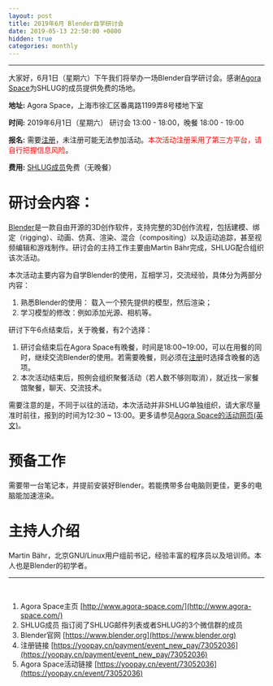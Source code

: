```yaml
---
layout: post
title: 2019年6月 Blender自学研讨会
date: 2019-05-13 22:50:00 +0800
hidden: true
categories: monthly
---
```

-------------------------------
大家好，6月1日（星期六）下午我们将举办一场Blender自学研讨会。感谢[Agora Space](#a1)为SHLUG的成员提供免费的场地。

**地址:** Agora Space，上海市徐汇区番禺路1199弄8号楼地下室

**时间:** 2019年6月1日（星期六） 研讨会 13:00 - 18:00，晚餐 18:00 - 19:00

**报名:** 需要[注册](#a4)，未注册可能无法参加活动。<span style="color:red">本次活动注册采用了第三方平台，请自行把握信息风险</span>。

**费用:** [SHLUG成员](#a2)免费（无晚餐）

# 研讨会内容：

[Blender](#a3)是一款自由开源的3D创作软件，支持完整的3D创作流程，包括建模、绑定（rigging）、动画、仿真、渲染、混合（compositing）以及运动追踪，甚至视频编辑和游戏制作。研讨会的主持工作主要由Martin Bähr完成，SHLUG配合组织该次活动。

本次活动主要内容为自学Blender的使用，互相学习，交流经验，具体分为两部分内容：

1. 熟悉Blender的使用： 载入一个预先提供的模型，然后渲染；
2. 学习模型的修改：例如添加光源、相机等。

研讨下午6点结束后，关于晚餐，有2个选择：

1. 研讨会结束后在Agora Space有晚餐，时间是18:00~19:00，可以在用餐的同时，继续交流Blender的使用。若需要晚餐，则必须在[注册](#a4)时选择含晚餐的选项。
2. 本次活动结束后，照例会组织聚餐活动（若人数不够则取消），就近找一家餐馆聚餐，聊天、交流技术。

需要注意的是，不同于以往的活动，本次活动并非SHLUG单独组织，请大家尽量准时前往，报到的时间为12:30 ~ 13:00。更多请参见[Agora Space的活动网页(英文)](#a5)。

# 预备工作

需要带一台笔记本，并提前安装好Blender。若能携带多台电脑则更佳，更多的电脑能加速渲染。

# 主持人介绍

Martin Bähr，北京GNU/Linux用户组前书记，经验丰富的程序员以及培训师。本人也是Blender的初学者。

-----
<br />

1. <a name="a1">Agora Space主页</a> [http://www.agora-space.com/](http://www.agora-space.com/)
2. <a name="a2">SHLUG成员</a> 指订阅了SHLUG邮件列表或者SHLUG的3个微信群的成员
3. <a name="a3">Blender官网</a> [https://www.blender.org](https://www.blender.org)
4. <a name="a4">注册链接</a> [https://yoopay.cn/payment/event_new_pay/73052036](https://yoopay.cn/payment/event_new_pay/73052036)
5. <a name="a5">Agora Space活动链接</a> [https://yoopay.cn/event/73052036](https://yoopay.cn/event/73052036)
